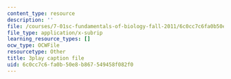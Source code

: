 ```yaml
---
content_type: resource
description: ''
file: /courses/7-01sc-fundamentals-of-biology-fall-2011/6c0cc7c6fa0b50e8b867549458f082f0_reYwbnuhFU0.vtt
file_type: application/x-subrip
learning_resource_types: []
ocw_type: OCWFile
resourcetype: Other
title: 3play caption file
uid: 6c0cc7c6-fa0b-50e8-b867-549458f082f0
---
```

